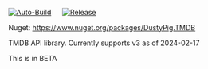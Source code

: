 [![Auto-Build](https://github.com/dustypigtv/DustyPig.TMDB/actions/workflows/auto_build.yml/badge.svg)](https://github.com/dustypigtv/DustyPig.TMDB/actions/workflows/auto_build.yml) &emsp; [![Release](https://github.com/dustypigtv/DustyPig.TMDB/actions/workflows/release.yml/badge.svg)](https://github.com/dustypigtv/DustyPig.TMDB/actions/workflows/release.yml)


Nuget: https://www.nuget.org/packages/DustyPig.TMDB

TMDB API library. Currently supports v3 as of 2024-02-17

This is in BETA
